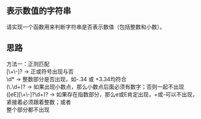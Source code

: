 ## 表示数值的字符串
请实现一个函数用来判断字符串是否表示数值（包括整数和小数）。
## 思路
方法一：正则匹配</br>
[\\+\\-]?            -> 正或符号出现与否</br>
\\d*                 -> 整数部分是否出现，如-.34 或 +3.34均符合</br>
(\\.\\d+)?           -> 如果出现小数点，那么小数点后面必须有数字；否则一起不出现</br>
([eE][\\+\\-]?\\d+)? -> 如果存在指数部分，那么e或E肯定出现，+或-可以不出现，紧接着必须跟着整数；或者</br>
                        整个部分都不出现
